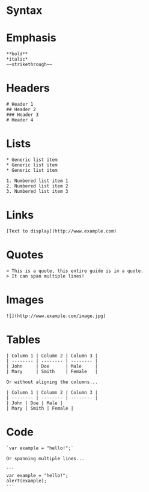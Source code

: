 # Syntax

# Emphasis

```
**bold**
*italic*
~~strikethrough~~
```
 
# Headers

```
# Header 1
## Header 2
### Header 3
# Header 4
```
 
# Lists

```
* Generic list item
* Generic list item
* Generic list item
 
1. Numbered list item 1
2. Numbered list item 2
3. Numbered list item 3
```

# Links

```
[Text to display](http://www.example.com)
```
 
# Quotes

```
> This is a quote, this entire guide is in a quote.
> It can span multiple lines!
```
 
# Images

```
![](http://www.example.com/image.jpg)
```
 
# Tables

```
| Column 1 | Column 2 | Column 3 |
| -------- | -------- | -------- |
| John     | Doe      | Male     |
| Mary     | Smith    | Female   |

Or without aligning the columns...

| Column 1 | Column 2 | Column 3 |
| -------- | -------- | -------- |
| John | Doe | Male |
| Mary | Smith | Female |
```
 
# Code

```
`var example = "hello!";`

Or spanning multiple lines...
 
```ㅤ
var example = "hello!";
alert(example);
```ㅤ
```